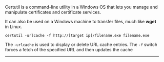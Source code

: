 Certutil is a command-line utility in a Windows OS that lets you manage and manipulate certificates and certificate services.

It can also be used on a Windows machine to transfer files, much like **wget** in Linux.

```
certutil -urlcache -f http://[target ip]/filename.exe filename.exe
```

The `-urlcache` is used to display or delete URL cache entries.
The `-f` switch forces a fetch of the specified URL and then updates the cache

---


